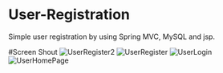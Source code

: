 # User-Registration
Simple user registration by using Spring MVC, MySQL and jsp.

#Screen Shout
![UserRegister2](https://github.com/balvantbhagat/User-Registration/assets/118335931/be431d66-3886-4e2d-9118-8fd3c648cf6f)
![UserRegister](https://github.com/balvantbhagat/User-Registration/assets/118335931/1efdbb6a-eda7-4a2d-b7a7-96e70dd2ae53)
![UserLogin](https://github.com/balvantbhagat/User-Registration/assets/118335931/7fae1bd0-ee71-43d1-9d59-7f778462c713)
![UserHomePage](https://github.com/balvantbhagat/User-Registration/assets/118335931/87e13bee-6bcf-438b-a29d-bb20a380fa99)
